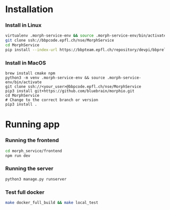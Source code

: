 # Installation

### Install in Linux
```bash
virtualenv .morph-service-env && source .morph-service-env/bin/activate
git clone ssh://bbpcode.epfl.ch/nse/MorphService
cd MorphService
pip install --index-url https://bbpteam.epfl.ch/repository/devpi/bbprelman/dev/+simple/ .
```


### Install in MacOS
```
brew install cmake npm
python3 -m venv .morph-service-env && source .morph-service-env/bin/activate
git clone ssh://<your_user>@bbpcode.epfl.ch/nse/MorphService
pip3 install git+https://github.com/bluebrain/morphio.git
cd MorphService
# Change to the correct branch or version
pip3 install .
```

# Running app
### Running the frontend
```bash
cd morph_service/frontend
npm run dev
```

### Running the server
```bash
python3 manage.py runserver
```

### Test full docker
```bash
make docker_full_build && make local_test
```
